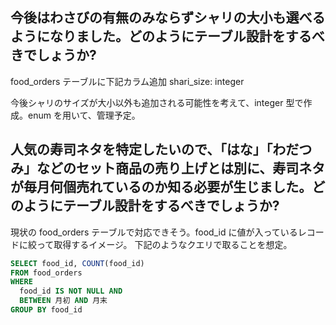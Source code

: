 ## 今後はわさびの有無のみならずシャリの大小も選べるようになりました。どのようにテーブル設計をするべきでしょうか?

food_orders テーブルに下記カラム追加
shari_size: integer

今後シャリのサイズが大小以外も追加される可能性を考えて、integer 型で作成。enum を用いて、管理予定。

## 人気の寿司ネタを特定したいので、「はな」「わだつみ」などのセット商品の売り上げとは別に、寿司ネタが毎月何個売れているのか知る必要が生じました。どのようにテーブル設計をするべきでしょうか?

現状の food_orders テーブルで対応できそう。food_id に値が入っているレコードに絞って取得するイメージ。
下記のようなクエリで取ることを想定。

```sql
SELECT food_id, COUNT(food_id)
FROM food_orders
WHERE
  food_id IS NOT NULL AND
  BETWEEN 月初 AND 月末
GROUP BY food_id
```
